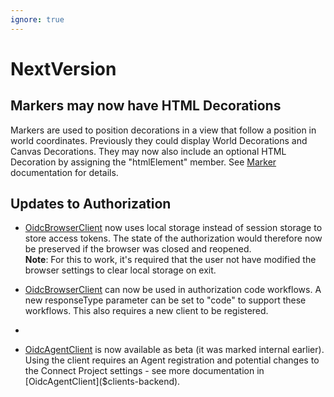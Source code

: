 ```yaml
---
ignore: true
---
```

# NextVersion

## Markers may now have HTML Decorations

Markers are used to position decorations in a view that follow a position in world coordinates. Previously they could display World Decorations and Canvas Decorations. They may now also include an optional HTML Decoration by assigning the "htmlElement" member. See [Marker]($frontend) documentation for details.

## Updates to Authorization

* [OidcBrowserClient]($frontend) now uses local storage instead of session storage to store access tokens. The state of the authorization would therefore now be preserved if the browser was closed and reopened.<br/>
**Note**: For this to work, it's required that the user not have modified the browser settings to clear local storage on exit.

* [OidcBrowserClient]($frontend) can now be used in authorization code workflows. A new responseType parameter can be set to "code" to support these workflows. This also requires a new client to be registered.
*
* [OidcAgentClient]($clients-backend) is now available as beta (it was marked internal earlier). Using the client requires an Agent registration and potential changes to the Connect Project settings - see more documentation in [OidcAgentClient]($clients-backend).

